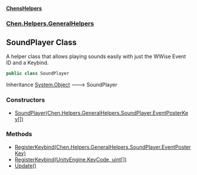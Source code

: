 
#### [ChensHelpers](./index 'index')

### [Chen.Helpers.GeneralHelpers](./Chen-Helpers-GeneralHelpers 'Chen.Helpers.GeneralHelpers')

## SoundPlayer Class
A helper class that allows playing sounds easily with just the WWise Event ID and a Keybind.  
```csharp
public class SoundPlayer
```
Inheritance [System.Object](https://docs.microsoft.com/en-us/dotnet/api/System.Object 'System.Object') &#129106; SoundPlayer  

### Constructors
- [SoundPlayer(Chen.Helpers.GeneralHelpers.SoundPlayer.EventPosterKey[])](./Chen-Helpers-GeneralHelpers-SoundPlayer-SoundPlayer(Chen-Helpers-GeneralHelpers-SoundPlayer-EventPosterKey--) 'Chen.Helpers.GeneralHelpers.SoundPlayer.SoundPlayer(Chen.Helpers.GeneralHelpers.SoundPlayer.EventPosterKey[])')

### Methods
- [RegisterKeybind(Chen.Helpers.GeneralHelpers.SoundPlayer.EventPosterKey)](./Chen-Helpers-GeneralHelpers-SoundPlayer-RegisterKeybind(Chen-Helpers-GeneralHelpers-SoundPlayer-EventPosterKey) 'Chen.Helpers.GeneralHelpers.SoundPlayer.RegisterKeybind(Chen.Helpers.GeneralHelpers.SoundPlayer.EventPosterKey)')
- [RegisterKeybind(UnityEngine.KeyCode, uint[])](./Chen-Helpers-GeneralHelpers-SoundPlayer-RegisterKeybind(UnityEngine-KeyCode_uint--) 'Chen.Helpers.GeneralHelpers.SoundPlayer.RegisterKeybind(UnityEngine.KeyCode, uint[])')
- [Update()](./Chen-Helpers-GeneralHelpers-SoundPlayer-Update() 'Chen.Helpers.GeneralHelpers.SoundPlayer.Update()')
